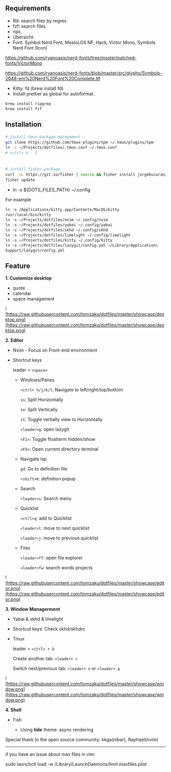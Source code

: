 ## Requirements

- Rd: search files by regrex.
- fzf: search files.
- npx.
- Ubersicht.
- Font: Symbol Nerd Font, MesloLGS NF, Hack, Victor Mono, Symbols Nerd Font (Icon)

https://github.com/ryanoasis/nerd-fonts/tree/master/patched-fonts/VictorMono

https://github.com/ryanoasis/nerd-fonts/blob/master/src/glyphs/Symbols-2048-em%20Nerd%20Font%20Complete.ttf

- Kitty: fd (brew install fd).
- Install prettier as global for autoformat.

```
brew install ripgrep
brew install fzf
```

## Installation


```bash
# install tmux package management
git clone https://github.com/tmux-plugins/tpm ~/.tmux/plugins/tpm
ln -s ~/Projects/dotfiles/.tmux.conf ~/.tmux.conf
# <ctrl> b - I


# install fisher package
curl -sL https://git.io/fisher | source && fisher install jorgebucaran/fisher
fisher update
```

- ln -s ${DOTS_FILES_PATH} ~/.config

For example

```
ln -s /Applications/kitty.app/Contents/MacOS/kitty /usr/local/bin/kitty
ln -s ~/Projects/dotfiles/nvim ~/.config/nvim
ln -s ~/Projects/dotfiles/yabai ~/.config/yabai
ln -s ~/Projects/dotfiles/skhd ~/.config/skhd
ln -s ~/Projects/dotfiles/limelight ~/.config/limelight
ln -s ~/Projects/dotfiles/kitty ~/.config/kitty
ln -s ~/Projects/dotfiles/lazygit/config.yml ~/Library/Application\ Support/lazygit/config.yml
```

## Feature

**1. Customize desktop**

- quote
- calendar
- space management

![https://raw.githubusercontent.com/tomzaku/dotfiles/master/showcase/desktop.png](https://raw.githubusercontent.com/tomzaku/dotfiles/master/showcase/desktop.png)

**2. Editor**

- Nvim - Focus on Front-end environment
- Shortcut keys

  leader = `<space>`

  - Windows/Panes

    `<ctrl> h/j/k/l`: Navigate to left/right/top/bottom

    `ss`: Split Horizontally

    `sv`: Split Vertically

    `st`: Toggle vertially view to Horizontally

    `<leader>g`: open lazygit

    `<F1>`: Toggle floatterm hidden/show

    `<F5>`: Open current directory terminal

  - Navigate lsp

    `gd`: Go to definition file

    `<shift>K`: definition popup

  - Search
    
    `<leader>s`: Search menu

  - Quicklist

    `<ctrl>q`: add to Quicklist

    `<leader>l`: move to next quicklist

    `<leader>j`: move to previous quicklist

  - Files

    `<leader>ff`: open file explorer

    `<leader>fw`: search words projects

![https://raw.githubusercontent.com/tomzaku/dotfiles/master/showcase/editor.png](https://raw.githubusercontent.com/tomzaku/dotfiles/master/showcase/editor.png)

**3. Window Managerment**

- Yabai & skhd & limelight

- Shortcut keys: Check skhd/skhdrc

- Tmux

  leader = `<ctrl> + b`

  Create another tab: `<leader> c`

  Switch next/previous tab: `<leader> n` or `<leader> p`

![https://raw.githubusercontent.com/tomzaku/dotfiles/master/showcase/window.png](https://raw.githubusercontent.com/tomzaku/dotfiles/master/showcase/window.png)

**4. Shell**

- Fish

  - Using **tide** theme: async rendering

Special thank to the open source community: kkga(nibar), Raphael(nvim)

---

if you have an issue about max files in vim: 

sudo launchctl load -w /Library/LaunchDaemons/limit.maxfiles.plist

